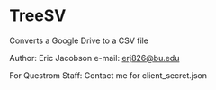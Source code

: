 # TreeSV
Converts a Google Drive to a CSV file

Author: Eric Jacobson
e-mail: erj826@bu.edu

For Questrom Staff: 
Contact me for client_secret.json

